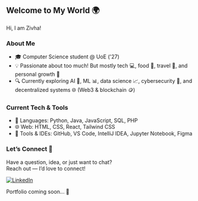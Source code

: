 ## Welcome to My World 🌍

Hi, I am Zivha!

### About Me 
- 🎓 Computer Science student @ UoE ('27)  
- 💡 Passionate about too much! But mostly tech 💻, food 🍟, travel 🧳, and personal growth 🌱  
- 🔍 Currently exploring AI 🤖, ML 📊, data science 📈, cybersecurity 🔐, and decentralized systems 🌐 (Web3 & blockchain 🪙)  

### Current Tech & Tools
- 💬 Languages: Python, Java, JavaScript, SQL, PHP
- 🌐 Web: HTML, CSS, React, Tailwind CSS
- 🧰 Tools & IDEs: GitHub, VS Code, IntelliJ IDEA, Jupyter Notebook, Figma  

### Let’s Connect 🤝
Have a question, idea, or just want to chat?  
Reach out — I’d love to connect!

<a href="https://linkedin.com/in/zivhab" target="_blank">
  <img src="https://img.shields.io/badge/LinkedIn-blue?style=for-the-badge&logo=linkedin&logoColor=white" alt="LinkedIn"/>
</a>

Portfolio coming soon... 👀
